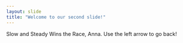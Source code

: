 ```yaml
---
layout: slide
title: "Welcome to our second slide!"
---
```

Slow and Steady Wins the Race, Anna.
Use the left arrow to go back!
